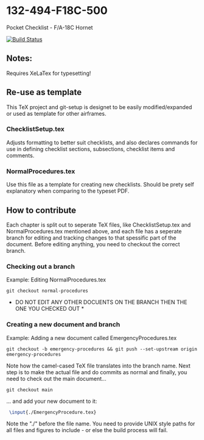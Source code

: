 # 132-494-F18C-500
Pocket Checklist - F/A-18C Hornet

[![Build Status](https://travis-ci.org/jkhoel/132-494-F18C-500.png?branch=master)](https://travis-ci.org/jkhoel/132-494-F18C-500)

## Notes:
Requires XeLaTex for typesetting!

## Re-use as template
This TeX project and git-setup is designet to be easily modified/expanded or used as template for other airframes.

### ChecklistSetup.tex
Adjusts formatting to better suit checklists, and also declares commands for use in defining checklist sections, subsections, checklist items and comments.

### NormalProcedures.tex
Use this file as a template for creating new checklists. Should be prety self explanatory when comparing to the typeset PDF.

## How to contribute
Each chapter is split out to seperate TeX files, like ChecklistSetup.tex and NormalProcedures.tex mentioned above, and each file has a seperate branch for editing and tracking changes to that spessific part of the document. Before editing anything, you need to checkout the correct branch.

### Checking out a branch
Example: Editing NormalProcedures.tex

```git
git checkout normal-procedures
```

* DO NOT EDIT ANY OTHER DOCUENTS ON THE BRANCH THEN THE ONE YOU CHECKED OUT *


### Creating a new document and branch
Example: Adding a new document called EmergencyProcedures.tex

```git
git checkout -b emergency-procedures && git push --set-upstream origin emergency-procedures
```

Note how the camel-cased TeX file translates into the branch name. Next step is to make the actual file and do commits as normal and finally, you need to check out the main document...
```git
git checkout main
```

... and add your new document to it:

```tex
 \input{./EmergencyProcedure.tex}
 ```

 Note the "./" before the file name. You need to provide UNIX style paths for all files and figures to include - or else the build process will fail.


